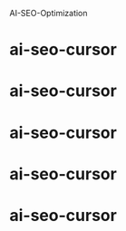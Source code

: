 AI-SEO-Optimization
# ai-seo-cursor
# ai-seo-cursor
# ai-seo-cursor
# ai-seo-cursor
# ai-seo-cursor

